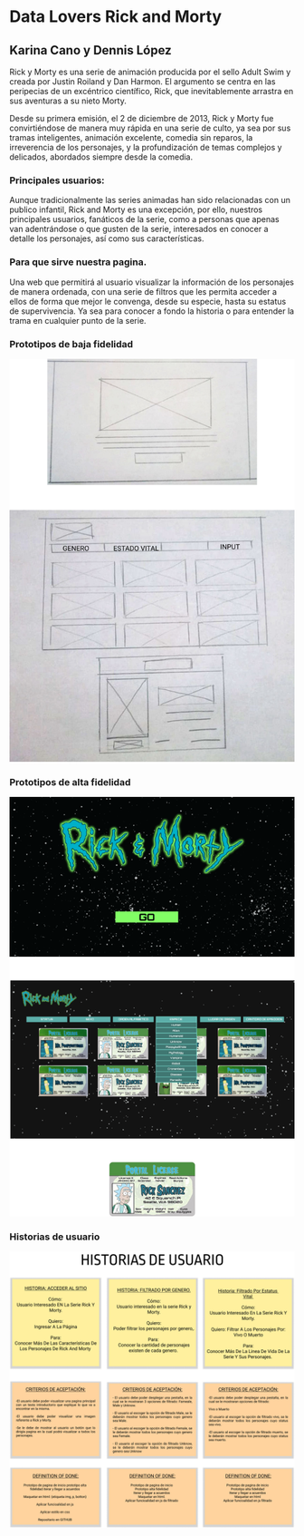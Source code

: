 # Data Lovers Rick and Morty
## Karina Cano y Dennis López

Rick y Morty es una serie de animación producida por el sello Adult Swim y creada por Justin Roiland y Dan Harmon. El argumento se centra en las peripecias de un excéntrico científico, Rick, que inevitablemente arrastra en sus aventuras a su nieto Morty.

Desde su primera emisión, el 2 de diciembre de 2013, Rick y Morty fue convirtiéndose de manera muy rápida en una serie de culto, ya sea por sus tramas inteligentes, animación excelente, comedia sin reparos, la irreverencia de los personajes, y la profundización de temas complejos y delicados, abordados siempre desde la comedia.

### Principales usuarios:
Aunque tradicionalmente las series animadas han sido relacionadas con un publico infantil, Rick and Morty es una excepción, por ello, nuestros principales usuarios, fanáticos de la serie, como a personas que apenas van adentrándose o que gusten de la serie, interesados en conocer a detalle los personajes, así como sus características.

### Para que sirve nuestra pagina.
Una web que permitirá al usuario visualizar la información de los personajes de manera ordenada, con una serie de filtros que les permita acceder a ellos de forma que mejor le convenga, desde su especie, hasta su estatus de supervivencia. Ya sea para conocer a fondo la historia o para entender la trama en cualquier punto de la serie.

### Prototipos de baja fidelidad



![Imagenes de prototipo](https://raw.githubusercontent.com/KarinaKano13/CDMX010-data-lovers/master/src/assets/Group%2012.png)

### Prototipos de alta fidelidad



![Imagenes de alte fidelidad](https://raw.githubusercontent.com/KarinaKano13/CDMX010-data-lovers/master/src/assets/Group%2011%20(1).png)

### Historias de usuario



![Historia de Usuario](https://raw.githubusercontent.com/KarinaKano13/CDMX010-data-lovers/master/src/assets/Group%2011.png)